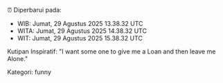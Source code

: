 ⏰ Diperbarui pada:
- WIB: Jumat, 29 Agustus 2025 13.38.32 UTC
- WITA: Jumat, 29 Agustus 2025 14.38.32 UTC
- WIT: Jumat, 29 Agustus 2025 15.38.32 UTC

Kutipan Inspiratif:
"I want some one to give me a Loan and then leave me Alone."


Kategori: funny

